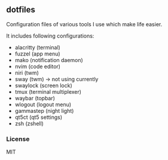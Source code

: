 ## dotfiles

Configuration files of various tools I use which make life easier.

It includes following configurations:

- alacritty (terminal)
- fuzzel (app menu)
- mako (notification daemon)
- nvim (code editor)
- niri (twm)
- sway (twm) -> not using currently
- swaylock (screen lock)
- tmux (terminal multiplexer)
- waybar (topbar)
- wlogout (logout menu)
- gammastep (night light)
- qt5ct (qt5 settings)
- zsh (zshell)

### License

MIT
